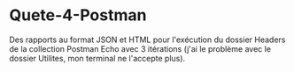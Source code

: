 # Quete-4-Postman
Des rapports au format JSON et HTML pour l'exécution du dossier Headers de la collection Postman Echo avec 3 itérations (j'ai le problème avec le dossier Utilites, mon terminal ne l'accepte plus).
